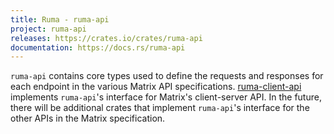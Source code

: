 ```yaml
---
title: Ruma - ruma-api
project: ruma-api
releases: https://crates.io/crates/ruma-api
documentation: https://docs.rs/ruma-api
---
```


`ruma-api` contains core types used to define the requests and responses for each endpoint in the various Matrix API specifications.
[ruma-client-api](/projects/ruma-client-api/) implements `ruma-api`'s interface for Matrix's client-server API.
In the future, there will be additional crates that implement `ruma-api`'s interface for the other APIs in the Matrix specification.
